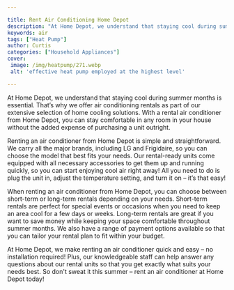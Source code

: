 ```yaml
---

title: Rent Air Conditioning Home Depot
description: "At Home Depot, we understand that staying cool during summer months is essential. That’s why we offer air conditioning rentals as ...swipe up to find out"
keywords: air
tags: ["Heat Pump"]
author: Curtis
categories: ["Household Appliances"]
cover: 
 image: /img/heatpump/271.webp
 alt: 'effective heat pump employed at the highest level'

---
```


At Home Depot, we understand that staying cool during summer months is essential. That’s why we offer air conditioning rentals as part of our extensive selection of home cooling solutions. With a rental air conditioner from Home Depot, you can stay comfortable in any room in your house without the added expense of purchasing a unit outright. 

Renting an air conditioner from Home Depot is simple and straightforward. We carry all the major brands, including LG and Frigidaire, so you can choose the model that best fits your needs. Our rental-ready units come equipped with all necessary accessories to get them up and running quickly, so you can start enjoying cool air right away! All you need to do is plug the unit in, adjust the temperature setting, and turn it on – it’s that easy! 

When renting an air conditioner from Home Depot, you can choose between short-term or long-term rentals depending on your needs. Short-term rentals are perfect for special events or occasions when you need to keep an area cool for a few days or weeks. Long-term rentals are great if you want to save money while keeping your space comfortable throughout summer months. We also have a range of payment options available so that you can tailor your rental plan to fit within your budget. 

At Home Depot, we make renting an air conditioner quick and easy – no installation required! Plus, our knowledgeable staff can help answer any questions about our rental units so that you get exactly what suits your needs best. So don't sweat it this summer – rent an air conditioner at Home Depot today!
